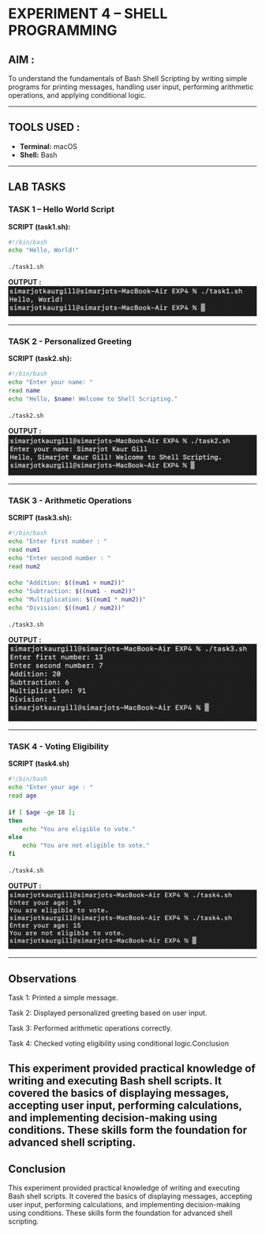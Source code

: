 # EXPERIMENT 4 – SHELL PROGRAMMING

## AIM : 
To understand the fundamentals of Bash Shell Scripting by writing simple programs for printing messages, handling user input, performing arithmetic operations, and applying conditional logic.

---

## TOOLS USED : 
- **Terminal:** macOS  
- **Shell:** Bash  

---

## LAB TASKS 

### **TASK 1 – Hello World Script**


**SCRIPT (task1.sh):**
```bash
#!/bin/bash
echo "Hello, World!"

./task1.sh
```

**OUTPUT :**
![Task1 output](./screenshots/exp4task1.png)

---

### **TASK 2 - Personalized Greeting**


**SCRIPT (task2.sh):**
```bash
#!/bin/bash
echo "Enter your name: "
read name
echo "Hello, $name! Welcome to Shell Scripting."

./task2.sh
```

**OUTPUT :**
![Task2 output](./screenshots/exp4task2.png)

---

### **TASK 3 - Arithmetic Operations**


**SCRIPT (task3.sh):**
```bash
#!/bin/bash
echo "Enter first number : "
read num1
echo "Enter second number : "
read num2

echo "Addition: $((num1 + num2))"
echo "Subtraction: $((num1 - num2))"
echo "Multiplication: $((num1 * num2))"
echo "Division: $((num1 / num2))"

./task3.sh
```

**OUTPUT :**
![Task3 output](./screenshots/exp4task3.png)

---

### **TASK 4 - Voting Eligibility**


**SCRIPT (task4.sh)**
```bash
#!/bin/bash
echo "Enter your age : "
read age

if [ $age -ge 18 ];
then
    echo "You are eligible to vote."
else
    echo "You are not eligible to vote."
fi

./task4.sh
```

**OUTPUT :**
![Task4 output](./screenshots/exp4task4.png)

---

## **Observations**

Task 1: Printed a simple message.

Task 2: Displayed personalized greeting based on user input.

Task 3: Performed arithmetic operations correctly.

Task 4: Checked voting eligibility using conditional logic.Conclusion

This experiment provided practical knowledge of writing and executing Bash shell
 scripts. It covered the basics of displaying messages, accepting user input,
  performing calculations, and implementing decision-making using conditions.
   These skills form the foundation for advanced shell scripting.
---
## **Conclusion**

This experiment provided practical knowledge of writing and executing Bash shell
 scripts. It covered the basics of displaying messages, accepting user input,
  performing calculations, and implementing decision-making using conditions. 
 These skills form the foundation for advanced shell scripting.


